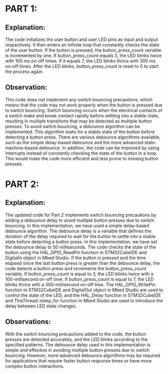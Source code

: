 # PART 1:

## Explanation:
The code initializes the user button and user LED pins as input and output respectively. It then enters an infinite loop that constantly checks the state of the user button. If the button is pressed, the button_press_count variable is incremented by one. If button_press_count equals 3, the LED blinks twice with 100 ms on-off times. If it equals 7, the LED blinks thrice with 300 ms on-off times. After the LED blinks, button_press_count is reset to 0 to start the process again.

## Observation:
This code does not implement any switch bouncing precautions, which means that the code may not work properly when the button is pressed due to switch bouncing. Switch bouncing occurs when the electrical contacts of a switch make and break contact rapidly before settling into a stable state, resulting in multiple transitions that may be detected as multiple button presses. To avoid switch bouncing, a debounce algorithm can be implemented. This algorithm waits for a stable state of the button before detecting a button press. There are various debounce algorithms available, such as the simple delay-based debounce and the more advanced state-machine-based debounce. In addition, the code can be improved by using interrupts instead of constantly checking the state of the button in a loop. This would make the code more efficient and less prone to missing button presses.



# PART 2:

## Explanation: 
The updated code for Part 2 implements switch bouncing precautions by adding a debounce delay to 
avoid multiple button presses due to switch bouncing. In this implementation, we have used a simple 
delay-based debounce algorithm. 
The debounce delay is a variable that defines the duration of the delay required to wait for the button 
to settle into a stable state before detecting a button press. In this implementation, we have set the 
debounce delay to 50 milliseconds. 
The code checks the state of the button using the HAL_GPIO_ReadPin function in STM32CubeIDE and 
DigitalIn object in Mbed Studio. If the button is pressed and the time elapsed since the last button 
press is greater than the debounce delay, the code detects a button press and increments the 
button_press_count variable. 
If button_press_count is equal to 3, the LED blinks twice with a 100-millisecond on-off time. If 
button_press_count is equal to 7, the LED blinks thrice with a 300-millisecond on-off time. The 
HAL_GPIO_WritePin function in STM32CubeIDE and DigitalOut object in Mbed Studio are used to 
control the state of the LED, and the HAL_Delay function in STM32CubeIDE and ThisThread::sleep_for 
function in Mbed Studio are used to introduce the delay between LED state changes. 
 
## Observations: 
With the switch bouncing precautions added to the code, the button presses are detected accurately, 
and the LED blinks according to the specified patterns. The debounce delay used in this 
implementation is simple and effective in avoiding multiple button presses due to switch bouncing. 
However, more advanced debounce algorithms may be required for applications that require faster 
button response times or have more complex button interactions.
